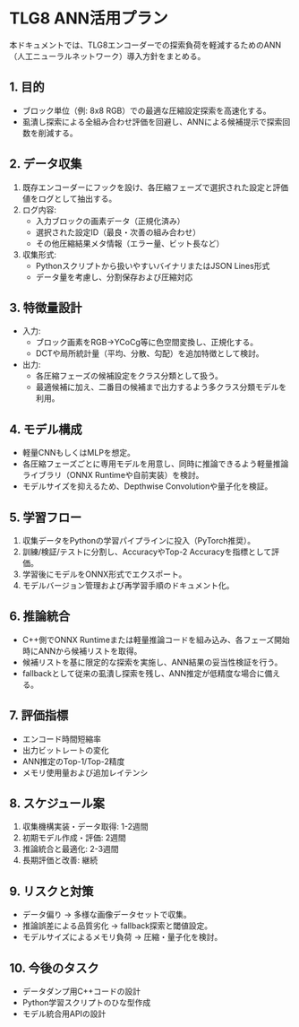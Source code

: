 # TLG8 ANN活用プラン

本ドキュメントでは、TLG8エンコーダーでの探索負荷を軽減するためのANN（人工ニューラルネットワーク）導入方針をまとめる。

## 1. 目的
- ブロック単位（例: 8x8 RGB）での最適な圧縮設定探索を高速化する。
- 虱潰し探索による全組み合わせ評価を回避し、ANNによる候補提示で探索回数を削減する。

## 2. データ収集
1. 既存エンコーダーにフックを設け、各圧縮フェーズで選択された設定と評価値をログとして抽出する。
2. ログ内容:
   - 入力ブロックの画素データ（正規化済み）
   - 選択された設定ID（最良・次善の組み合わせ）
   - その他圧縮結果メタ情報（エラー量、ビット長など）
3. 収集形式:
   - Pythonスクリプトから扱いやすいバイナリまたはJSON Lines形式
   - データ量を考慮し、分割保存および圧縮対応

## 3. 特徴量設計
- 入力:
  - ブロック画素をRGB→YCoCg等に色空間変換し、正規化する。
  - DCTや局所統計量（平均、分散、勾配）を追加特徴として検討。
- 出力:
  - 各圧縮フェーズの候補設定をクラス分類として扱う。
  - 最適候補に加え、二番目の候補まで出力するよう多クラス分類モデルを利用。

## 4. モデル構成
- 軽量CNNもしくはMLPを想定。
- 各圧縮フェーズごとに専用モデルを用意し、同時に推論できるよう軽量推論ライブラリ（ONNX Runtimeや自前実装）を検討。
- モデルサイズを抑えるため、Depthwise Convolutionや量子化を検証。

## 5. 学習フロー
1. 収集データをPythonの学習パイプラインに投入（PyTorch推奨）。
2. 訓練/検証/テストに分割し、AccuracyやTop-2 Accuracyを指標として評価。
3. 学習後にモデルをONNX形式でエクスポート。
4. モデルバージョン管理および再学習手順のドキュメント化。

## 6. 推論統合
- C++側でONNX Runtimeまたは軽量推論コードを組み込み、各フェーズ開始時にANNから候補リストを取得。
- 候補リストを基に限定的な探索を実施し、ANN結果の妥当性検証を行う。
- fallbackとして従来の虱潰し探索を残し、ANN推定が低精度な場合に備える。

## 7. 評価指標
- エンコード時間短縮率
- 出力ビットレートの変化
- ANN推定のTop-1/Top-2精度
- メモリ使用量および追加レイテンシ

## 8. スケジュール案
1. 収集機構実装・データ取得: 1-2週間
2. 初期モデル作成・評価: 2週間
3. 推論統合と最適化: 2-3週間
4. 長期評価と改善: 継続

## 9. リスクと対策
- データ偏り → 多様な画像データセットで収集。
- 推論誤差による品質劣化 → fallback探索と閾値設定。
- モデルサイズによるメモリ負荷 → 圧縮・量子化を検討。

## 10. 今後のタスク
- データダンプ用C++コードの設計
- Python学習スクリプトのひな型作成
- モデル統合用APIの設計


